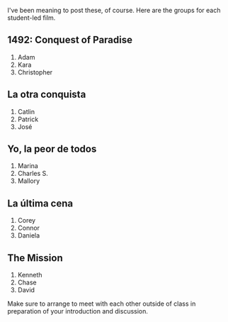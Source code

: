 I've been meaning to post these, of course. Here are the groups for each student-led film.

## 1492: Conquest of Paradise

1. Adam
2. Kara
3. Christopher

## La otra conquista

1. Catlin
2. Patrick
3. José

## Yo, la peor de todos

1. Marina
2. Charles S.
3. Mallory

## La última cena

1. Corey
2. Connor
3. Daniela

## The Mission

1. Kenneth
2. Chase
3. David

Make sure to arrange to meet with each other outside of class in preparation of your introduction and discussion.

